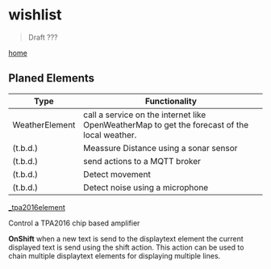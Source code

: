 # wishlist

> Draft ???

[home](home.md)

## Planed Elements

| Type           | Functionality                                                                                |
| -------------- | -------------------------------------------------------------------------------------------- |
| WeatherElement | call a service on the internet like OpenWeatherMap to get the forecast of the local weather. |
| (t.b.d.)       | Meassure Distance using a sonar sensor                                                       |
| (t.b.d.)       | send actions to a MQTT broker                                                                |
| (t.b.d.)       | Detect movement                                                                              |
| (t.b.d.)       | Detect noise using a microphone                                                              |

[_tpa2016element](_tpa2016element.md)


Control a TPA2016 chip based amplifier


**OnShift** when a new text is send to the displaytext element the current displayed text is send using the shift action.
This action can be used to chain multiple displaytext elements for displaying multiple lines.
